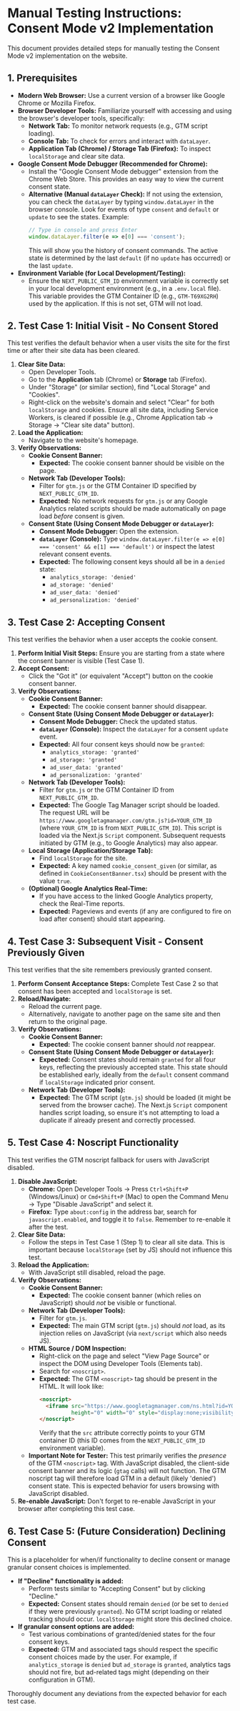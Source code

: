 # Manual Testing Instructions: Consent Mode v2 Implementation

This document provides detailed steps for manually testing the Consent Mode v2 implementation on the website.

## 1. Prerequisites

*   **Modern Web Browser:** Use a current version of a browser like Google Chrome or Mozilla Firefox.
*   **Browser Developer Tools:** Familiarize yourself with accessing and using the browser's developer tools, specifically:
    *   **Network Tab:** To monitor network requests (e.g., GTM script loading).
    *   **Console Tab:** To check for errors and interact with `dataLayer`.
    *   **Application Tab (Chrome) / Storage Tab (Firefox):** To inspect `localStorage` and clear site data.
*   **Google Consent Mode Debugger (Recommended for Chrome):**
    *   Install the "Google Consent Mode debugger" extension from the Chrome Web Store. This provides an easy way to view the current consent state.
    *   **Alternative (Manual `dataLayer` Check):** If not using the extension, you can check the `dataLayer` by typing `window.dataLayer` in the browser console. Look for events of type `consent` and `default` or `update` to see the states. Example:
        ```javascript
        // Type in console and press Enter
        window.dataLayer.filter(e => e[0] === 'consent');
        ```
        This will show you the history of consent commands. The active state is determined by the last `default` (if no `update` has occurred) or the last `update`.
*   **Environment Variable (for Local Development/Testing):**
    *   Ensure the `NEXT_PUBLIC_GTM_ID` environment variable is correctly set in your local development environment (e.g., in a `.env.local` file). This variable provides the GTM Container ID (e.g., `GTM-T69XG2RH`) used by the application. If this is not set, GTM will not load.

## 2. Test Case 1: Initial Visit - No Consent Stored

This test verifies the default behavior when a user visits the site for the first time or after their site data has been cleared.

1.  **Clear Site Data:**
    *   Open Developer Tools.
    *   Go to the **Application** tab (Chrome) or **Storage** tab (Firefox).
    *   Under "Storage" (or similar section), find "Local Storage" and "Cookies".
    *   Right-click on the website's domain and select "Clear" for both `localStorage` and cookies. Ensure all site data, including Service Workers, is cleared if possible (e.g., Chrome Application tab -> Storage -> "Clear site data" button).
2.  **Load the Application:**
    *   Navigate to the website's homepage.
3.  **Verify Observations:**
    *   **Cookie Consent Banner:**
        *   **Expected:** The cookie consent banner should be visible on the page.
    *   **Network Tab (Developer Tools):**
        *   Filter for `gtm.js` or the GTM Container ID specified by `NEXT_PUBLIC_GTM_ID`.
        *   **Expected:** No network requests for `gtm.js` or any Google Analytics related scripts should be made automatically on page load *before* consent is given.
    *   **Consent State (Using Consent Mode Debugger or `dataLayer`):**
        *   **Consent Mode Debugger:** Open the extension.
        *   **`dataLayer` (Console):** Type `window.dataLayer.filter(e => e[0] === 'consent' && e[1] === 'default')` or inspect the latest relevant consent events.
        *   **Expected:** The following consent keys should all be in a `denied` state:
            *   `analytics_storage: 'denied'`
            *   `ad_storage: 'denied'`
            *   `ad_user_data: 'denied'`
            *   `ad_personalization: 'denied'`

## 3. Test Case 2: Accepting Consent

This test verifies the behavior when a user accepts the cookie consent.

1.  **Perform Initial Visit Steps:** Ensure you are starting from a state where the consent banner is visible (Test Case 1).
2.  **Accept Consent:**
    *   Click the "Got it" (or equivalent "Accept") button on the cookie consent banner.
3.  **Verify Observations:**
    *   **Cookie Consent Banner:**
        *   **Expected:** The cookie consent banner should disappear.
    *   **Consent State (Using Consent Mode Debugger or `dataLayer`):**
        *   **Consent Mode Debugger:** Check the updated status.
        *   **`dataLayer` (Console):** Inspect the `dataLayer` for a consent `update` event.
        *   **Expected:** All four consent keys should now be `granted`:
            *   `analytics_storage: 'granted'`
            *   `ad_storage: 'granted'`
            *   `ad_user_data: 'granted'`
            *   `ad_personalization: 'granted'`
    *   **Network Tab (Developer Tools):**
        *   Filter for `gtm.js` or the GTM Container ID from `NEXT_PUBLIC_GTM_ID`.
        *   **Expected:** The Google Tag Manager script should be loaded. The request URL will be `https://www.googletagmanager.com/gtm.js?id=YOUR_GTM_ID` (where `YOUR_GTM_ID` is from `NEXT_PUBLIC_GTM_ID`). This script is loaded via the Next.js `Script` component. Subsequent requests initiated by GTM (e.g., to Google Analytics) may also appear.
    *   **Local Storage (Application/Storage Tab):**
        *   Find `localStorage` for the site.
        *   **Expected:** A key named `cookie_consent_given` (or similar, as defined in `CookieConsentBanner.tsx`) should be present with the value `true`.
    *   **(Optional) Google Analytics Real-Time:**
        *   If you have access to the linked Google Analytics property, check the Real-Time reports.
        *   **Expected:** Pageviews and events (if any are configured to fire on load after consent) should start appearing.

## 4. Test Case 3: Subsequent Visit - Consent Previously Given

This test verifies that the site remembers previously granted consent.

1.  **Perform Consent Acceptance Steps:** Complete Test Case 2 so that consent has been accepted and `localStorage` is set.
2.  **Reload/Navigate:**
    *   Reload the current page.
    *   Alternatively, navigate to another page on the same site and then return to the original page.
3.  **Verify Observations:**
    *   **Cookie Consent Banner:**
        *   **Expected:** The cookie consent banner should *not* reappear.
    *   **Consent State (Using Consent Mode Debugger or `dataLayer`):**
        *   **Expected:** Consent states should remain `granted` for all four keys, reflecting the previously accepted state. This state should be established early, ideally from the `default` consent command if `localStorage` indicated prior consent.
    *   **Network Tab (Developer Tools):**
        *   **Expected:** The GTM script (`gtm.js`) should be loaded (it might be served from the browser cache). The Next.js `Script` component handles script loading, so ensure it's not attempting to load a duplicate if already present and correctly processed.

## 5. Test Case 4: Noscript Functionality

This test verifies the GTM noscript fallback for users with JavaScript disabled.

1.  **Disable JavaScript:**
    *   **Chrome:** Open Developer Tools -> Press `Ctrl+Shift+P` (Windows/Linux) or `Cmd+Shift+P` (Mac) to open the Command Menu -> Type "Disable JavaScript" and select it.
    *   **Firefox:** Type `about:config` in the address bar, search for `javascript.enabled`, and toggle it to `false`. Remember to re-enable it after the test.
2.  **Clear Site Data:**
    *   Follow the steps in Test Case 1 (Step 1) to clear all site data. This is important because `localStorage` (set by JS) should not influence this test.
3.  **Reload the Application:**
    *   With JavaScript still disabled, reload the page.
4.  **Verify Observations:**
    *   **Cookie Consent Banner:**
        *   **Expected:** The cookie consent banner (which relies on JavaScript) should *not* be visible or functional.
    *   **Network Tab (Developer Tools):**
        *   Filter for `gtm.js`.
        *   **Expected:** The main GTM script (`gtm.js`) should *not* load, as its injection relies on JavaScript (via `next/script` which also needs JS).
    *   **HTML Source / DOM Inspection:**
        *   Right-click on the page and select "View Page Source" or inspect the DOM using Developer Tools (Elements tab).
        *   Search for `<noscript>`.
        *   **Expected:** The GTM `<noscript>` tag should be present in the HTML. It will look like:
            ```html
            <noscript>
              <iframe src="https://www.googletagmanager.com/ns.html?id=YOUR_GTM_ID"
                      height="0" width="0" style="display:none;visibility:hidden" aria-hidden="true"></iframe>
            </noscript>
            ```
            Verify that the `src` attribute correctly points to your GTM container ID (this ID comes from the `NEXT_PUBLIC_GTM_ID` environment variable).
    *   **Important Note for Tester:** This test primarily verifies the *presence* of the GTM `<noscript>` tag. With JavaScript disabled, the client-side consent banner and its logic (`gtag` calls) will not function. The GTM noscript tag will therefore load GTM in a default (likely 'denied') consent state. This is expected behavior for users browsing with JavaScript disabled.
5.  **Re-enable JavaScript:** Don't forget to re-enable JavaScript in your browser after completing this test case.

## 6. Test Case 5: (Future Consideration) Declining Consent

This is a placeholder for when/if functionality to decline consent or manage granular consent choices is implemented.

*   **If "Decline" functionality is added:**
    *   Perform tests similar to "Accepting Consent" but by clicking "Decline."
    *   **Expected:** Consent states should remain `denied` (or be set to `denied` if they were previously `granted`). No GTM script loading or related tracking should occur. `localStorage` might store this declined choice.
*   **If granular consent options are added:**
    *   Test various combinations of granted/denied states for the four consent keys.
    *   **Expected:** GTM and associated tags should respect the specific consent choices made by the user. For example, if `analytics_storage` is `denied` but `ad_storage` is `granted`, analytics tags should not fire, but ad-related tags might (depending on their configuration in GTM).

Thoroughly document any deviations from the expected behavior for each test case.
